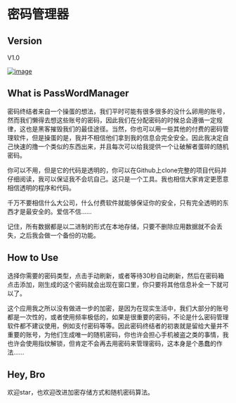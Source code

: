 # 密码管理器

## Version
V1.0

[![image](https://raw.githubusercontent.com/SergioChan/PasswordTerminator/master/Image/badgeApple.png)](https://itunes.apple.com/us/app/passinator-mi-ma-zhong-jie-zhe/id1050848368?mt=8)

## What is PassWordManager

密码终结者来自一个操蛋的想法，我们平时可能有很多很多的没什么卵用的账号，然而我们懒得去想这些账号的密码，因此我们在分配密码的时候总会遵循一定规律，这也是黑客摧毁我们的最佳途径。当然，你也可以用一些其他的付费的密码管理软件，但是操蛋的是，我并不相信他们拿到我的信息会完全安全。因此我决定自己快速的撸一个类似的东西出来，并且每次可以给我提供一个让破解者蛋碎的随机密码。

你可以不用，但是它的代码是透明的，你可以在Github上clone完整的项目代码并仔细阅读，我可以保证我不会坑自己。这只是一个工具。我也相信大家肯定更愿意相信透明的程序和代码。

千万不要相信什么大公司，什么付费软件就能够保证你的安全，只有完全透明的东西才是最安全的。爱信不信……

记住，所有数据都是以二进制的形式在本地存储，只要不删除应用数据就不会丢失，之后我会做一个备份的功能。

## How to Use
选择你需要的密码类型，点击手动刷新，或者等待30秒自动刷新，然后在密码箱点击添加，刚生成的这个密码就会出现在窗口里，你只要将其他信息补全一下就可以了。

这个应用我之所以没有做进一步的加密，是因为在现实生活中，我们大部分的账号都是一次性的，或者使用频率极低的，如果是很重要的密码，不论是什么密码管理软件都不建议使用，例如支付密码等等。因此密码终结者的初衷就是留给大量并不重要的账号，为他们生成唯一的随机密码，你也许会担心手机被盗之类的事情，我也许会使用指纹解锁，但肯定不会再去用密码来管理密码，这本身是个愚蠢的作法……

## Hey, Bro
欢迎star，也欢迎改进加密存储方式和随机密码算法。

